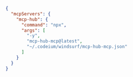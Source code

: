 <!-- ~/.codeium/windsurf/mcp_config.json -->
<!--
  注意:
  - Windsurf の 100 ツール制限を回避するため mcp-hub-mcp を使用しています
  - 実際の MCP サーバー定義は ~/.codeium/windsurf/mcp-hub-mcp.json に記載
  - mcp-hub-mcp が全ての MCP サーバーを統合管理します
-->

```json
{
  "mcpServers": {
    "mcp-hub": {
      "command": "npx",
      "args": [
        "-y",
        "mcp-hub-mcp@latest",
        "~/.codeium/windsurf/mcp-hub-mcp.json"
      ]
    }
  }
}

```
